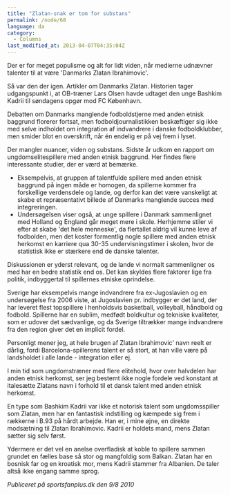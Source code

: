```yaml
---
title: "Zlatan-snak er tom for substans"
permalink: /node/68
language: da
category:
  - Columns
last_modified_at: 2013-04-07T04:35:04Z
---
```


Der er for meget populisme og alt for lidt viden, når medierne udnævner talenter til at være 'Danmarks Zlatan Ibrahimovic'.

Så var den der igen. Artikler om Danmarks Zlatan. Historien tager udgangspunkt i, at OB-træner Lars Olsen havde udtaget den unge Bashkim Kadrii til søndagens opgør mod FC København.

Debatten om Danmarks manglende fodboldstjerne med anden etnisk baggrund florerer fortsat, men fodboldjournalistikken beskæftiger sig ikke med selve indholdet om integration af indvandrere i danske fodboldklubber, men smider blot en overskrift, når én endelig er på vej frem i lyset.

Der mangler nuancer, viden og substans. Sidste år udkom en rapport om ungdomselitespillere med anden etnisk baggrund. Her findes flere interessante studier, der er værd at bemærke.

- Eksempelvis, at gruppen af talentfulde spillere med anden etnisk baggrund på ingen måde er homogen, da spillerne kommer fra forskellige verdensdele og lande, og derfor kan det være vanskeligt at skabe et repræsentativt billede af Danmarks manglende succes med integreringen.
- Undersøgelsen viser også, at unge spillere i Danmark sammenlignet med Holland og England går meget mere i skole. Herhjemme stiler vi efter at skabe 'det hele menneske', da flertallet aldrig vil kunne leve af fodbolden, men det koster formentlig nogle spillere med anden etnisk herkomst en karriere qua 30-35 undervisningstimer i skolen, hvor de statistisk ikke er stærkere end de danske talenter.

Diskussionen er yderst relevant, og de lande vi normalt sammenligner os med har en bedre statistik end os. Det kan skyldes flere faktorer lige fra politik, indbyggertal til spillernes etniske oprindelse.

Sverige har eksempelvis mange indvandrere fra ex-Jugoslavien og en undersøgelse fra 2006 viste, at Jugoslavien pr. indbygger er det land, der har leveret flest topspillere i henholdsvis basketball, volleyball, håndbold og fodbold. Spillerne har en sublim, medfødt boldkultur og tekniske kvaliteter, som er udover det sædvanlige, og da Sverige tiltrækker mange indvandrere fra den region giver det en implicit fordel.

Personligt mener jeg, at hele brugen af Zlatan Ibrahimovic' navn reelt er dårlig, fordi Barcelona-spillerens talent er så stort, at han ville være på landsholdet i alle lande - integration eller ej.

I min tid som ungdomstræner med flere elitehold, hvor over halvdelen har anden etnisk herkomst, ser jeg bestemt ikke nogle fordele ved konstant at italesætte Zlatans navn i forhold til et dansk talent med anden etnisk herkomst.

En type som Bashkim Kadrii var ikke et notorisk talent som ungdomsspiller som Zlatan, men har en fantastisk indstilling og kæmpede sig frem i rækkerne i B.93 på hårdt arbejde. Han er, i mine øjne, en direkte modsætning til Zlatan Ibrahimovic. Kadrii er holdets mand, mens Zlatan sætter sig selv først.

Ydermere er det vel en anelse overfladisk at koble to spillere sammen grundet en fælles base så stor og mangfoldig som Balkan. Zlatan har en bosnisk far og en kroatisk mor, mens Kadrii stammer fra Albanien. De taler altså ikke engang samme sprog.  

_Publiceret på sportsfanplus.dk den 9/8 2010_
